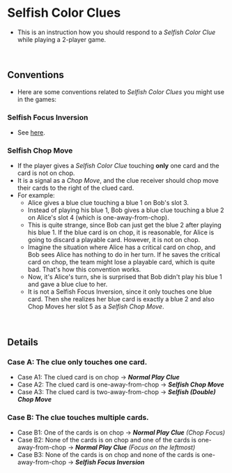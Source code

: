 # Selfish Color Clues
* This is an instruction how you should respond to a _Selfish Color Clue_ while playing a 2-player game.

<br/>

## Conventions
* Here are some conventions related to _Selfish Color Clues_ you might use in the games:

### Selfish Focus Inversion
* See [here](https://github.com/Zamiell/hanabi-conventions/blob/master/Reference.md#selfish-focus-inversion-sfi--sfi).

### Selfish Chop Move
* If the player gives a _Selfish Color Clue_ touching **only** one card and the card is not on chop.
* It is a signal as a _Chop Move_, and the clue receiver should chop move their cards to the right of the clued card.
* For example:
  * Alice gives a blue clue touching a blue 1 on Bob's slot 3.
  * Instead of playing his blue 1, Bob gives a blue clue touching a blue 2 on Alice's slot 4 (which is one-away-from-chop).
  * This is quite strange, since Bob can just get the blue 2 after playing his blue 1. If the blue card is on chop, it is reasonable, for Alice is going to discard a playable card. However, it is not on chop.
  * Imagine the situation where Alice has a critical card on chop, and Bob sees Alice has nothing to do in her turn. If he saves the critical card on chop, the team might lose a playable card, which is quite bad. That's how this convention works.
  * Now, it's Alice's turn, she is surprised that Bob didn't play his blue 1 and gave a blue clue to her.
  * It is not a Selfish Focus Inversion, since it only touches one blue card. Then she realizes her blue card is exactly a blue 2 and also Chop Moves her slot 5 as a _Selfish Chop Move_.

<br/>

## Details

### Case A: The clue only touches one card.
* Case A1: The clued card is on chop → **_Normal Play Clue_**
* Case A2: The clued card is one-away-from-chop → **_Selfish Chop Move_**
* Case A3: The clued card is two-away-from-chop → **_Selfish (Double) Chop Move_**

### Case B: The clue touches multiple cards.
* Case B1: One of the cards is on chop  → _**Normal Play Clue** (Chop Focus)_
* Case B2: None of the cards is on chop and one of the cards is one-away-from-chop → _**Normal Play Clue** (Focus on the leftmost)_
* Case B3: None of the cards is on chop and none of the cards is one-away-from-chop → _**Selfish Focus Inversion**_

<br/>

